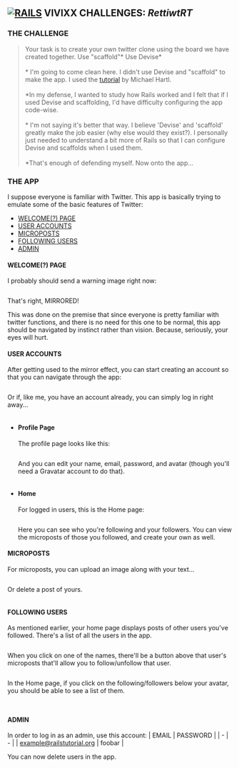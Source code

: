 ## **[![RAILS]("Rails")](http://rubyonrails.org/) VIVIXX CHALLENGES: _RettiwtRT_**

### THE CHALLENGE

> Your task is to create your own twitter clone using the board we have created together.
Use "scaffold"*
Use Devise*  
\
\* I'm going to come clean here. I didn't use Devise and "scaffold" to make the app. I used the [tutorial](https://www.railstutorial.org/book/static_pages) by Michael Hartl.  
\
\*In my defense, I wanted to study how Rails worked and I felt that if I used Devise and scaffolding, I'd have difficulty configuring the app code-wise.  
\
\* I'm not saying it's better that way. I believe 'Devise' and 'scaffold' greatly make the job easier (why else would they exist?). I personally just needed to understand a bit more of Rails so that I can configure Devise and scaffolds when I used them.  
\
\*That's enough of defending myself. Now onto the app...

### THE APP

I suppose everyone is familiar with Twitter. This app is basically trying to emulate some of the basic features of Twitter:

- [WELCOME(?) PAGE](#)
- [USER ACCOUNTS](#)
- [MICROPOSTS](#)
- [FOLLOWING USERS](#)
- [ADMIN](#)

#### WELCOME(?) PAGE

I probably should send a warning image right now:

![]()

That's right, MIRRORED!

This was done on the premise that since everyone is pretty familiar with twitter functions, and there is no need for this one to be normal, this app should be navigated by instinct rather than vision. Because, seriously, your eyes will hurt.

#### USER ACCOUNTS

After getting used to the mirror effect, you can start creating an account so that you can navigate through the app:

![]()

Or if, like me, you have an account already, you can simply log in right away...

![]()

- #### Profile Page
    The profile page looks like this:

    ![]()

    And you can edit your name, email, password, and avatar (though you'll need a Gravatar account to do that).

    ![]()

- #### Home
    For logged in users, this is the Home page:

    ![]()

    Here you can see who you're following and your followers. You can view the microposts of those you followed, and create your own as well.

#### MICROPOSTS
For microposts, you can upload an image along with your text...

![]()

Or delete a post of yours.

![]()

#### FOLLOWING USERS
As mentioned earlier, your home page displays posts of other users you've followed. There's a list of all the users in the app.

![]()

When you click on one of the names, there'll be a button above that user's microposts that'll allow you to follow/unfollow that user.

![]()

In the Home page, if you click on the following/followers below your avatar, you should be able to see a list of them.

![]()

![]()

#### ADMIN
In order to log in as an admin, use this account:
| EMAIL | PASSWORD |
| - | - |
| example@railstutorial.org | foobar |

You can now delete users in the app.

![]()
